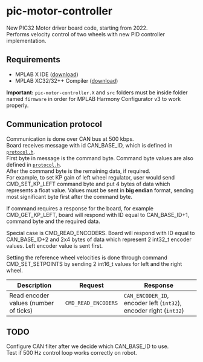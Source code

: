 # pic-motor-controller
New PIC32 Motor driver board code, starting from 2022.\
Performs velocity control of two wheels with new PID controller implementation.

## Requirements

- MPLAB X IDE ([download](https://www.microchip.com/en-us/development-tools-tools-and-software/mplab-x-ide))
- MPLAB XC32/32++ Compiler ([download](https://www.microchip.com/en-us/development-tools-tools-and-software/mplab-xc-compilers#tabs))

**Important:** `pic-motor-controller.X` and `src` folders must be inside folder named `firmware` in order for MPLAB Harmony Configurator v3 to work properly.

## Communication protocol
Communication is done over CAN bus at 500 kbps.\
Board receives message with id CAN_BASE_ID, which is defined in [`protocol.h`](src/protocol.h).\
First byte in message is the command byte. Command byte values are also defined in [`protocol.h`](src/protocol.h).\
After the command byte is the remaining data, if required.\
For example, to set KP gain of left wheel regulator, user would send CMD_SET_KP_LEFT command byte and put 4 bytes of data which represents a float value. Values must be sent in **big endian** format, sending most significant byte first after the command byte.  

If command requires a response for the board, for example CMD_GET_KP_LEFT, board will respond with ID equal to CAN_BASE_ID+1, command byte and the required data.

Special case is CMD_READ_ENCODERS. Board will respond with ID equal to CAN_BASE_ID+2 and 2x4 bytes of data which represent 2 int32_t encoder values. Left encoder value is sent first.

Setting the reference wheel velocities is done through command CMD_SET_SETPOINTS by sending 2 int16_t values for left and the right wheel.

| Description | Request | Response |
|---|---|---|
| Read encoder values (number of ticks) | `CMD_READ_ENCODERS` | `CAN_ENCODER_ID`, encoder left (`int32`), encoder right (`int32`) |

## TODO
Configure CAN filter after we decide which CAN_BASE_ID to use.\
Test if 500 Hz control loop works correctly on robot.

